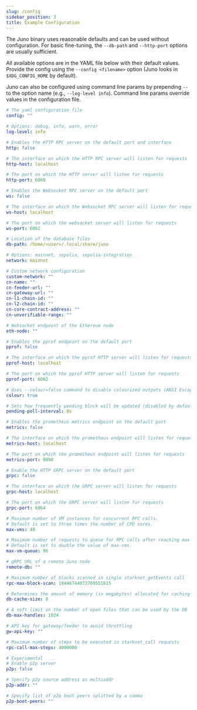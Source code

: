 ```yaml
---
slug: /config
sidebar_position: 3
title: Example Configuration
---
```


The Juno binary uses reasonable defaults and can be used without configuration.
For basic fine-tuning, the `--db-path` and `--http-port` options are usually sufficient.

All available options are in the YAML file below with their default values.
Provide the config using the `--config <filename>` option (Juno looks in `$XDG_CONFIG_HOME` by default).

Juno can also be configured using command line params by prepending `--` to the option name (e.g., `--log-level info`).
Command line params override values in the configuration file. 

```yaml
# The yaml configuration file
config: ""

# Options: debug, info, warn, error
log-level: info

# Enables the HTTP RPC server on the default port and interface
http: false

# The interface on which the HTTP RPC server will listen for requests
http-host: localhost

# The port on which the HTTP server will listen for requests
http-port: 6060

# Enables the Websocket RPC server on the default port
ws: false

# The interface on which the Websocket RPC server will listen for requests
ws-host: localhost

# The port on which the websocket server will listen for requests
ws-port: 6061

# Location of the database files
db-path: /home/<user>/.local/share/juno

# Options: mainnet, sepolia, sepolia-integration
network: mainnet

# Custom network configuration
custom-network: ""
cn-name: ""
cn-feeder-url: ""
cn-gateway-url: ""
cn-l1-chain-id: ""
cn-l2-chain-id: ""
cn-core-contract-address: ""
cn-unverifiable-range: ""

# Websocket endpoint of the Ethereum node
eth-node: ""

# Enables the pprof endpoint on the default port
pprof: false

# The interface on which the pprof HTTP server will listen for requests
pprof-host: localhost

# The port on which the pprof HTTP server will listen for requests
pprof-port: 6062

# Uses --colour=false command to disable colourized outputs (ANSI Escape Codes)
colour: true

# Sets how frequently pending block will be updated (disabled by default)
pending-poll-interval: 0s

# Enables the prometheus metrics endpoint on the default port
metrics: false

# The interface on which the prometheus endpoint will listen for requests
metrics-host: localhost

# The port on which the prometheus endpoint will listen for requests
metrics-port: 9090

# Enable the HTTP GRPC server on the default port
grpc: false

# The interface on which the GRPC server will listen for requests
grpc-host: localhost

# The port on which the GRPC server will listen for requests
grpc-port: 6064

# Maximum number of VM instances for concurrent RPC calls.
# Default is set to three times the number of CPU cores.
max-vms: 48

# Maximum number of requests to queue for RPC calls after reaching max-vms.
# Default is set to double the value of max-vms.
max-vm-queue: 96

# gRPC URL of a remote Juno node
remote-db: ""

# Maximum number of blocks scanned in single starknet_getEvents call
rpc-max-block-scan: 18446744073709551615

# Determines the amount of memory (in megabytes) allocated for caching data in the database
db-cache-size: 8

# A soft limit on the number of open files that can be used by the DB
db-max-handles: 1024

# API key for gateway/feeder to avoid throttling
gw-api-key: ""

# Maximum number of steps to be executed in starknet_call requests
rpc-call-max-steps: 4000000

# Experimental
# Enable p2p server
p2p: false

# Specify p2p source address as multiaddr
p2p-addr: ""

# Specify list of p2p boot peers splitted by a comma
p2p-boot-peers: ""
